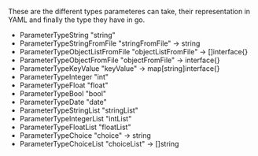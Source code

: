 These are the different types parameteres can take, their representation in YAML and finally the type they have in go.

-  ParameterTypeString          "string"
-  ParameterTypeStringFromFile  "stringFromFile" -> string
-  ParameterTypeObjectListFromFile  "objectListFromFile" -> []interface{}
-  ParameterTypeObjectFromFile      "objectFromFile" -> interface{}
-  ParameterTypeKeyValue     "keyValue" -> map[string]interface{}
-  ParameterTypeInteger      "int"
-  ParameterTypeFloat        "float"
-  ParameterTypeBool         "bool"
-  ParameterTypeDate         "date"
-  ParameterTypeStringList   "stringList"
-  ParameterTypeIntegerList  "intList"
-  ParameterTypeFloatList    "floatList"
-  ParameterTypeChoice       "choice" -> string
-  ParameterTypeChoiceList   "choiceList" -> []string

